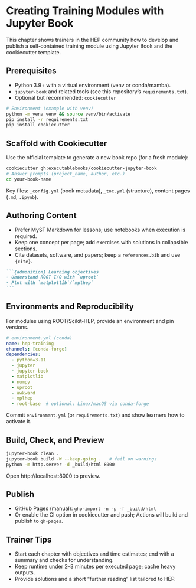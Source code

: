 # Creating Training Modules with Jupyter Book

This chapter shows trainers in the HEP community how to develop and publish a self‑contained training module 
using Jupyter Book and the cookiecutter template. 

## Prerequisites
- Python 3.9+ with a virtual environment (venv or conda/mamba).
- `jupyter-book` and related tools (see this repository’s `requirements.txt`).
- Optional but recommended: `cookiecutter` 

```bash
# Environment (example with venv)
python -m venv venv && source venv/bin/activate
pip install -r requirements.txt
pip install cookiecutter 
```

## Scaffold with Cookiecutter

Use the official template to generate a new book repo (for a fresh module):

```bash
cookiecutter gh:executablebooks/cookiecutter-jupyter-book
# Answer prompts (project_name, author, etc.)
cd your-book-name
```

Key files: `_config.yml` (book metadata), `_toc.yml` (structure), content pages (`.md`, `.ipynb`).

## Authoring Content 

- Prefer MyST Markdown for lessons; use notebooks when execution is required.
- Keep one concept per page; add exercises with solutions in collapsible sections.
- Cite datasets, software, and papers; keep a `references.bib` and use `{cite}`.

````md
```{admonition} Learning objectives
- Understand ROOT I/O with `uproot`
- Plot with `matplotlib`/`mplhep`
```
````

## Environments and Reproducibility

For modules using ROOT/Scikit‑HEP, provide an environment and pin versions.

```yaml
# environment.yml (conda)
name: hep-training
channels: [conda-forge]
dependencies:
  - python=3.11
  - jupyter
  - jupyter-book
  - matplotlib
  - numpy
  - uproot
  - awkward
  - mplhep
  - root-base  # optional; Linux/macOS via conda-forge
```

Commit `environment.yml` (or `requirements.txt`) and show learners how to activate it.

## Build, Check, and Preview
```bash
jupyter-book clean .
jupyter-book build -W --keep-going .   # fail on warnings
python -m http.server -d _build/html 8000
```
Open http://localhost:8000 to preview.

## Publish
- GitHub Pages (manual): `ghp-import -n -p -f _build/html`
- Or enable the CI option in cookiecutter and push; Actions will build and publish to `gh-pages`.

## Trainer Tips
- Start each chapter with objectives and time estimates; end with a summary and checks for understanding.
- Keep runtime under 2–3 minutes per executed page; cache heavy outputs.
- Provide solutions and a short “further reading” list tailored to HEP.
